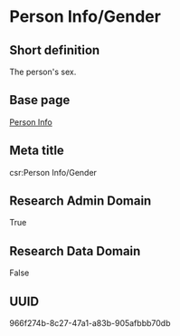 # Person Info/Gender
## Short definition
The person's sex.
## Base page
[Person Info](../../Objects/Person%20Info.md)
## Meta title
csr:Person Info/Gender
## Research Admin Domain
True
## Research Data Domain
False
## UUID
966f274b-8c27-47a1-a83b-905afbbb70db
